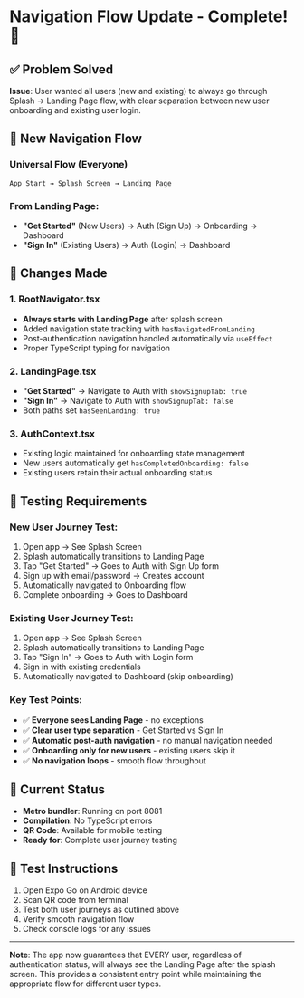 # Navigation Flow Update - Complete! 🎉

## ✅ Problem Solved
**Issue**: User wanted all users (new and existing) to always go through Splash → Landing Page flow, with clear separation between new user onboarding and existing user login.

## 🔄 New Navigation Flow

### Universal Flow (Everyone)
```
App Start → Splash Screen → Landing Page
```

### From Landing Page:
- **"Get Started"** (New Users) → Auth (Sign Up) → Onboarding → Dashboard
- **"Sign In"** (Existing Users) → Auth (Login) → Dashboard

## 📝 Changes Made

### 1. RootNavigator.tsx
- **Always starts with Landing Page** after splash screen
- Added navigation state tracking with `hasNavigatedFromLanding`
- Post-authentication navigation handled automatically via `useEffect`
- Proper TypeScript typing for navigation

### 2. LandingPage.tsx  
- **"Get Started"** → Navigate to Auth with `showSignupTab: true`
- **"Sign In"** → Navigate to Auth with `showSignupTab: false`
- Both paths set `hasSeenLanding: true`

### 3. AuthContext.tsx
- Existing logic maintained for onboarding state management
- New users automatically get `hasCompletedOnboarding: false`
- Existing users retain their actual onboarding status

## 🧪 Testing Requirements

### New User Journey Test:
1. Open app → See Splash Screen
2. Splash automatically transitions to Landing Page
3. Tap "Get Started" → Goes to Auth with Sign Up form
4. Sign up with email/password → Creates account
5. Automatically navigated to Onboarding flow
6. Complete onboarding → Goes to Dashboard

### Existing User Journey Test:
1. Open app → See Splash Screen  
2. Splash automatically transitions to Landing Page
3. Tap "Sign In" → Goes to Auth with Login form
4. Sign in with existing credentials
5. Automatically navigated to Dashboard (skip onboarding)

### Key Test Points:
- ✅ **Everyone sees Landing Page** - no exceptions
- ✅ **Clear user type separation** - Get Started vs Sign In
- ✅ **Automatic post-auth navigation** - no manual navigation needed
- ✅ **Onboarding only for new users** - existing users skip it
- ✅ **No navigation loops** - smooth flow throughout

## 🚀 Current Status
- **Metro bundler**: Running on port 8081
- **Compilation**: No TypeScript errors
- **QR Code**: Available for mobile testing
- **Ready for**: Complete user journey testing

## 📱 Test Instructions
1. Open Expo Go on Android device
2. Scan QR code from terminal
3. Test both user journeys as outlined above
4. Verify smooth navigation flow
5. Check console logs for any issues

---
**Note**: The app now guarantees that EVERY user, regardless of authentication status, will always see the Landing Page after the splash screen. This provides a consistent entry point while maintaining the appropriate flow for different user types.
